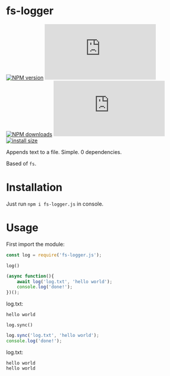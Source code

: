 # fs-logger

[![NPM version](https://img.shields.io/npm/v/fs-logger.js.svg?style=flat)][npm-url]
[![node-current](https://img.shields.io/node/v/fs-logger.js)](https://nodejs.org)
[![NPM downloads](https://img.shields.io/npm/dm/fs-logger.js.svg?style=flat)](https://npmcharts.com/compare/fs-logger.js?minimal=true)
[![npm bundle size](https://img.shields.io/bundlephobia/min/fs-logger.js?label=download%20size)][npm-url]
[![install size](https://packagephobia.com/badge?p=fs-logger.js)][npm-url]

Appends text to a file. Simple. 0 dependencies.

Based of `fs`.

# Installation
Just run `npm i fs-logger.js` in console.

# Usage
First import the module:
```javascript
const log = require('fs-logger.js');
````
`log()`
```javascript
(async function(){
    await log('log.txt', 'hello world');
    console.log('done!');
})();
```
log.txt:
```
hello world

```
`log.sync()`
```javascript
log.sync('log.txt', 'hello world');
console.log('done!');
```
log.txt:
```
hello world
hello world

```

[npm-url]: https://npmjs.org/package/fs-logger.js
